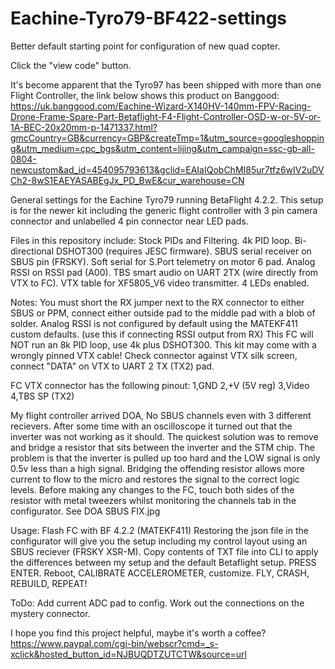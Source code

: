 # Eachine-Tyro79-BF422-settings
Better default starting point for configuration of new quad copter.

Click the "view code" button.

It's become apparent that the Tyro97 has been shipped with more than one Flight Controller, the link below shows this product on Banggood:
https://uk.banggood.com/Eachine-Wizard-X140HV-140mm-FPV-Racing-Drone-Frame-Spare-Part-Betaflight-F4-Flight-Controller-OSD-w-or-5V-or-1A-BEC-20x20mm-p-1471337.html?gmcCountry=GB&currency=GBP&createTmp=1&utm_source=googleshopping&utm_medium=cpc_bgs&utm_content=lijing&utm_campaign=ssc-gb-all-0804-newcustom&ad_id=454095793613&gclid=EAIaIQobChMI85ur7tfz6wIV2uDVCh2-8wS1EAEYASABEgJx_PD_BwE&cur_warehouse=CN

General settings for the Eachine Tyro79 running BetaFlight 4.2.2. 
This setup is for the newer kit including the generic flight controller with 3 pin camera connector and unlabelled 4 pin connector near LED pads.

Files in this repository include: 
Stock PIDs and Filtering. 
4k PID loop. 
Bi-directional DSHOT300 (requires JESC firmware). 
SBUS serial receiver on SBUS pin (FRSKY). 
Soft serial for S.Port telemetry on motor 6 pad. 
Analog RSSI on RSSI pad (A00). 
TBS smart audio on UART 2TX (wire directly from VTX to FC).
VTX table for XF5805_V6 video transmitter. 
4 LEDs enabled.

Notes: 
You must short the RX jumper next to the RX connector to either SBUS or PPM, connect either outside pad to the middle pad with a blob of solder. 
Analog RSSI is not configured by default using the MATEKF411 custom defaults. (use this if connecting RSSI output from RX)
This FC will NOT run an 8k PID loop, use 4k plus DSHOT300.
This kit may come with a wrongly pinned VTX cable! 
Check connector against VTX silk screen, connect "DATA" on VTX to UART 2 TX (TX2) pad. 

FC VTX connector has the following pinout: 
1,GND 
2,+V (5V reg) 
3,Video 
4,TBS SP (TX2)

My flight controller arrived DOA, No SBUS channels even with 3 different recievers.
After some time with an oscilloscope it turned out that the inverter was not working as it should.
The quickest solution was to remove and bridge a resistor that sits between the inverter and the STM chip.
The problem is that the inverter is pulled up too hard and the LOW signal is only 0.5v less than a high signal. 
Bridging the offending resistor allows more current to flow to the micro and restores the signal to the correct logic levels.
Before making any changes to the FC, touch both sides of the resistor with metal tweezers whilst monitoring the channels tab in the configurator.
See DOA SBUS FIX.jpg

Usage:
Flash FC with BF 4.2.2 (MATEKF411)
Restoring the json file in the configurator will give you the setup including my control layout using an SBUS reciever (FRSKY XSR-M).
Copy contents of TXT file into CLI to apply the differences between my setup and the default Betaflight setup. PRESS ENTER.
Reboot, CALIBRATE ACCELEROMETER, customize.
FLY, CRASH, REBUILD, REPEAT!

ToDo:
Add current ADC pad to config.
Work out the connections on the mystery connector.




I hope you find this project helpful, maybe it's worth a coffee?              
https://www.paypal.com/cgi-bin/webscr?cmd=_s-xclick&hosted_button_id=NJBUQDTZUTCTW&source=url
